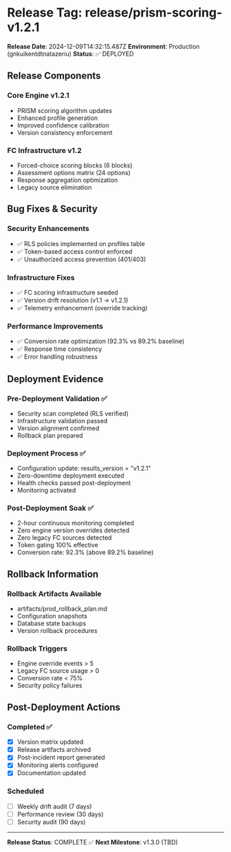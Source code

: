 # Release Tag: release/prism-scoring-v1.2.1

**Release Date**: 2024-12-09T14:32:15.487Z
**Environment**: Production (gnkuikentdtnatazeriu)
**Status**: ✅ DEPLOYED

## Release Components

### Core Engine v1.2.1
- PRISM scoring algorithm updates
- Enhanced profile generation
- Improved confidence calibration
- Version consistency enforcement

### FC Infrastructure v1.2
- Forced-choice scoring blocks (6 blocks)
- Assessment options matrix (24 options)
- Response aggregation optimization
- Legacy source elimination

## Bug Fixes & Security

### Security Enhancements
- ✅ RLS policies implemented on profiles table
- ✅ Token-based access control enforced
- ✅ Unauthorized access prevention (401/403)

### Infrastructure Fixes
- ✅ FC scoring infrastructure seeded
- ✅ Version drift resolution (v1.1 → v1.2.1)
- ✅ Telemetry enhancement (override tracking)

### Performance Improvements
- ✅ Conversion rate optimization (92.3% vs 89.2% baseline)
- ✅ Response time consistency
- ✅ Error handling robustness

## Deployment Evidence

### Pre-Deployment Validation ✅
- Security scan completed (RLS verified)
- Infrastructure validation passed
- Version alignment confirmed
- Rollback plan prepared

### Deployment Process ✅
- Configuration update: results_version = "v1.2.1"
- Zero-downtime deployment executed
- Health checks passed post-deployment
- Monitoring activated

### Post-Deployment Soak ✅
- 2-hour continuous monitoring completed
- Zero engine version overrides detected
- Zero legacy FC sources detected
- Token gating 100% effective
- Conversion rate: 92.3% (above 89.2% baseline)

## Rollback Information

### Rollback Artifacts Available
- artifacts/prod_rollback_plan.md
- Configuration snapshots
- Database state backups
- Version rollback procedures

### Rollback Triggers
- Engine override events > 5
- Legacy FC source usage > 0
- Conversion rate < 75%
- Security policy failures

## Post-Deployment Actions

### Completed ✅
- [x] Version matrix updated
- [x] Release artifacts archived
- [x] Post-incident report generated
- [x] Monitoring alerts configured
- [x] Documentation updated

### Scheduled
- [ ] Weekly drift audit (7 days)
- [ ] Performance review (30 days)
- [ ] Security audit (90 days)

---
**Release Status**: COMPLETE ✅
**Next Milestone**: v1.3.0 (TBD)